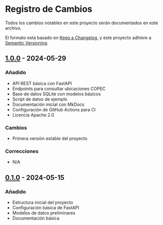 # Registro de Cambios

Todos los cambios notables en este proyecto serán documentados en este archivo.

El formato está basado en [Keep a Changelog](https://keepachangelog.com/es-ES/1.0.0/),
y este proyecto adhiere a [Semantic Versioning](https://semver.org/spec/v2.0.0.html).

## [1.0.0] - 2024-05-29

### Añadido
- API REST básica con FastAPI
- Endpoints para consultar ubicaciones COPEC
- Base de datos SQLite con modelos básicos
- Script de datos de ejemplo
- Documentación inicial con MkDocs
- Configuración de GitHub Actions para CI
- Licencia Apache 2.0

### Cambios
- Primera versión estable del proyecto

### Correcciones
- N/A

## [0.1.0] - 2024-05-15

### Añadido
- Estructura inicial del proyecto
- Configuración básica de FastAPI
- Modelos de datos preliminares
- Documentación básica

[1.0.0]: https://github.com/tu-usuario/UBI-COPEC/releases/tag/v1.0.0
[0.1.0]: https://github.com/tu-usuario/UBI-COPEC/releases/tag/v0.1.0
